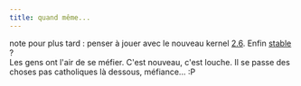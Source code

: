 ```yaml
---
title: quand même...
---
```


note pour plus tard : penser à jouer avec le nouveau kernel
[2.6](http://www.kernel.org/pub/linux/kernel/v2.6/). Enfin
[stable](http://linuxfr.org/2003/12/18/14887.html) ?  
Les gens ont l'air de se méfier. C'est nouveau, c'est louche. Il se passe des
choses pas catholiques là dessous, méfiance... :P

